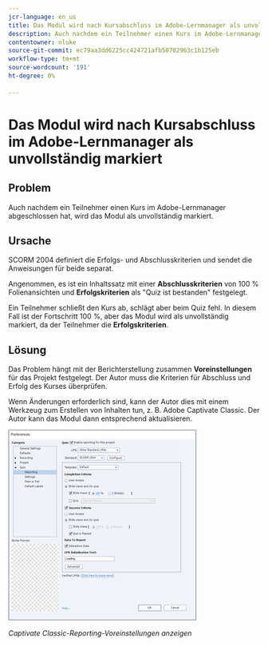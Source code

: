 ```yaml
---
jcr-language: en_us
title: Das Modul wird nach Kursabschluss im Adobe-Lernmanager als unvollständig markiert
description: Auch nachdem ein Teilnehmer einen Kurs im Adobe-Lernmanager abgeschlossen hat, wird das Modul als unvollständig markiert.
contentowner: nluke
source-git-commit: ec79aa3dd6225cc424721afb50702963c1b125eb
workflow-type: tm+mt
source-wordcount: '191'
ht-degree: 0%

---
```




# Das Modul wird nach Kursabschluss im Adobe-Lernmanager als unvollständig markiert

## Problem

Auch nachdem ein Teilnehmer einen Kurs im Adobe-Lernmanager abgeschlossen hat, wird das Modul als unvollständig markiert.

## Ursache

SCORM 2004 definiert die Erfolgs- und Abschlusskriterien und sendet die Anweisungen für beide separat.

Angenommen, es ist ein Inhaltssatz mit einer **Abschlusskriterien** von 100 % Folienansichten und **Erfolgskriterien** als &quot;Quiz ist bestanden&quot; festgelegt.

Ein Teilnehmer schließt den Kurs ab, schlägt aber beim Quiz fehl. In diesem Fall ist der Fortschritt 100 %, aber das Modul wird als unvollständig markiert, da der Teilnehmer die **Erfolgskriterien**.

## Lösung

Das Problem hängt mit der Berichterstellung zusammen **Voreinstellungen** für das Projekt festgelegt. Der Autor muss die Kriterien für Abschluss und Erfolg des Kurses überprüfen.

Wenn Änderungen erforderlich sind, kann der Autor dies mit einem Werkzeug zum Erstellen von Inhalten tun, z. B. Adobe Captivate Classic. Der Autor kann das Modul dann entsprechend aktualisieren.

![](assets/scorm.png)

*Captivate Classic-Reporting-Voreinstellungen anzeigen*

